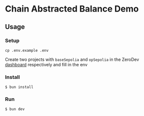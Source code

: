 # Chain Abstracted Balance Demo

## Usage
### Setup

```shell
cp .env.example .env
```
Create two projects with `baseSepolia` and `opSepolia`  in the ZeroDev [dashboard](https://dashboard.zerodev.app/) respectively and fill in the env

### Install
```shell
$ bun install
```

### Run

```shell
$ bun dev
```
